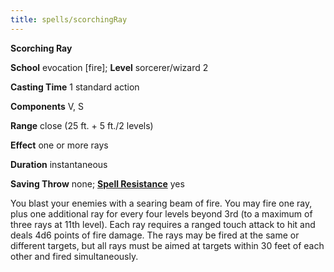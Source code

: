 ```yaml
---
title: spells/scorchingRay
---
```

 **Scorching Ray**

**School** evocation [fire]; **Level** sorcerer/wizard 2

**Casting Time** 1 standard action

**Components** V, S

**Range** close (25 ft. + 5 ft./2 levels)

**Effect** one or more rays

**Duration** instantaneous

**Saving Throw** none; **[Spell Resistance](../glossary.md#_spell-resistance)** yes

You blast your enemies with a searing beam of fire. You may fire one ray, plus one additional ray for every four levels beyond 3rd (to a maximum of three rays at 11th level). Each ray requires a ranged touch attack to hit and deals 4d6 points of fire damage. The rays may be fired at the same or different targets, but all rays must be aimed at targets within 30 feet of each other and fired simultaneously.

